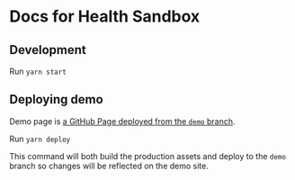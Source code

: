 # Docs for Health Sandbox

## Development

Run `yarn start`

## Deploying demo

Demo page is [a GitHub Page deployed from the `demo` branch](https://gist.github.com/cobyism/4730490#gistcomment-1715927).

Run `yarn deploy`

This command will both build the production assets and deploy to the `demo` branch so changes will be reflected on the demo site.
